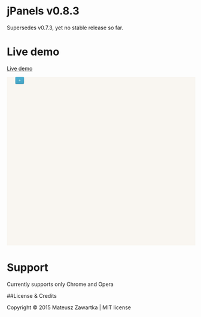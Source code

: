 # jPanels v0.8.3
Supersedes v0.7.3, yet no stable release so far.

# Live demo

[Live demo](http://mechanicious.github.io/jquery-panels/)

![](https://github.com/mechanicious/jquery-panels/blob/gh-pages/jpanels0.7.3-gif.gif.gif?raw=true)

# Support

Currently supports only Chrome and Opera

##License & Credits

Copyright © 2015 Mateusz Zawartka | MIT license
